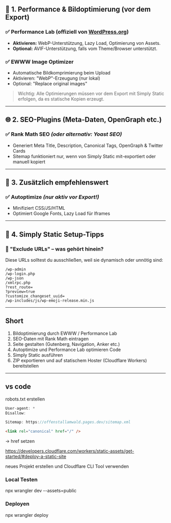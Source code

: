 ## 🔧 1. **Performance & Bildoptimierung** (vor dem Export)

### ✅ **Performance Lab** (offiziell von [WordPress.org](http://wordpress.org/))

- **Aktivieren:** WebP-Unterstützung, Lazy Load, Optimierung von Assets.
- **Optional:** AVIF-Unterstützung, falls vom Theme/Browser unterstützt.

### ✅ **EWWW Image Optimizer**

- Automatische Bildkomprimierung beim Upload
- Aktivieren: "WebP"-Erzeugung (nur lokal)
- Optional: "Replace original images"

> Wichtig: Alle Optimierungen müssen vor dem Export mit Simply Static erfolgen, da es statische Kopien erzeugt.
> 

---

## 🌐 2. **SEO-Plugins** (Meta-Daten, OpenGraph etc.)

### ✅ **Rank Math SEO** *(oder alternativ: Yoast SEO)*

- Generiert Meta Title, Description, Canonical Tags, OpenGraph & Twitter Cards
- Sitemap funktioniert nur, wenn von Simply Static mit-exportiert oder manuell kopiert

---

## 🔀 3. **Zusätzlich empfehlenswert**

### ✅ **Autoptimize** *(nur aktiv vor Export!)*

- Minifiziert CSS/JS/HTML
- Optimiert Google Fonts, Lazy Load für Iframes

---

## 🧪 4. **Simply Static Setup-Tipps**

### 🔽 "Exclude URLs" – was gehört hinein?

Diese URLs solltest du ausschließen, weil sie dynamisch oder unnötig sind:

```
/wp-admin
/wp-login.php
/wp-json
/xmlrpc.php
?rest_route=
?preview=true
?customize_changeset_uuid=
/wp-includes/js/wp-emoji-release.min.js

```

---

## Short

1. Bildoptimierung durch EWWW / Performance Lab
2. SEO-Daten mit Rank Math eintragen
3. Seite gestalten (Gutenberg, Navigation, Anker etc.)
4. Autoptimize und Performance Lab optimieren Code
5. Simply Static ausführen
6. ZIP exportieren und auf statischem Hoster (Cloudflare Workers) bereitstellen

---

## vs code

robots.txt erstellen 

```java
User-agent: *
Disallow:

Sitemap: https://offenstallamwald.pages.dev/sitemap.xml
```
```html
<link rel="canonical" href="/" /> 
```

→ href setzen

https://developers.cloudflare.com/workers/static-assets/get-started/#deploy-a-static-site

neues Projekt erstellen und Cloudflare CLI Tool verwenden

### Local Testen

 npx wrangler dev --assets=public 

### Deployen

npx wrangler deploy
